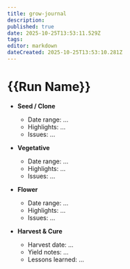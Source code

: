 ```yaml
---
title: grow-journal
description: 
published: true
date: 2025-10-25T13:53:11.529Z
tags: 
editor: markdown
dateCreated: 2025-10-25T13:53:10.281Z
---
```


# {{Run Name}}

- **Seed / Clone**

  - Date range: …
  - Highlights: …
  - Issues: …

- **Vegetative**

  - Date range: …
  - Highlights: …
  - Issues: …

- **Flower**

  - Date range: …
  - Highlights: …
  - Issues: …

- **Harvest & Cure**

  - Harvest date: …
  - Yield notes: …
  - Lessons learned: …
